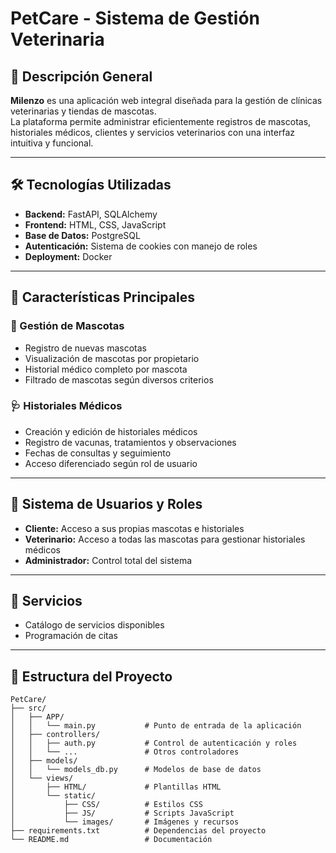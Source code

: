 # PetCare - Sistema de Gestión Veterinaria

## 📄 Descripción General

**Milenzo** es una aplicación web integral diseñada para la gestión de clínicas veterinarias y tiendas de mascotas.  
La plataforma permite administrar eficientemente registros de mascotas, historiales médicos, clientes y servicios veterinarios con una interfaz intuitiva y funcional.

---

## 🛠️ Tecnologías Utilizadas

- **Backend:** FastAPI, SQLAlchemy  
- **Frontend:** HTML, CSS, JavaScript  
- **Base de Datos:** PostgreSQL  
- **Autenticación:** Sistema de cookies con manejo de roles  
- **Deployment:** Docker  

---

## 🚀 Características Principales

### 🐾 Gestión de Mascotas
- Registro de nuevas mascotas  
- Visualización de mascotas por propietario  
- Historial médico completo por mascota  
- Filtrado de mascotas según diversos criterios  

### 🩺 Historiales Médicos
- Creación y edición de historiales médicos  
- Registro de vacunas, tratamientos y observaciones  
- Fechas de consultas y seguimiento  
- Acceso diferenciado según rol de usuario  

---

## 👥 Sistema de Usuarios y Roles

- **Cliente:** Acceso a sus propias mascotas e historiales  
- **Veterinario:** Acceso a todas las mascotas para gestionar historiales médicos  
- **Administrador:** Control total del sistema  

---

## 🧾 Servicios

- Catálogo de servicios disponibles  
- Programación de citas  

---

## 📁 Estructura del Proyecto

```plaintext
PetCare/
├── src/
│   ├── APP/
│   │   └── main.py           # Punto de entrada de la aplicación
│   ├── controllers/
│   │   ├── auth.py           # Control de autenticación y roles
│   │   └── ...               # Otros controladores
│   ├── models/
│   │   └── models_db.py      # Modelos de base de datos
│   └── views/
│       ├── HTML/             # Plantillas HTML
│       └── static/
│           ├── CSS/          # Estilos CSS
│           ├── JS/           # Scripts JavaScript
│           └── images/       # Imágenes y recursos
├── requirements.txt          # Dependencias del proyecto
└── README.md                 # Documentación
